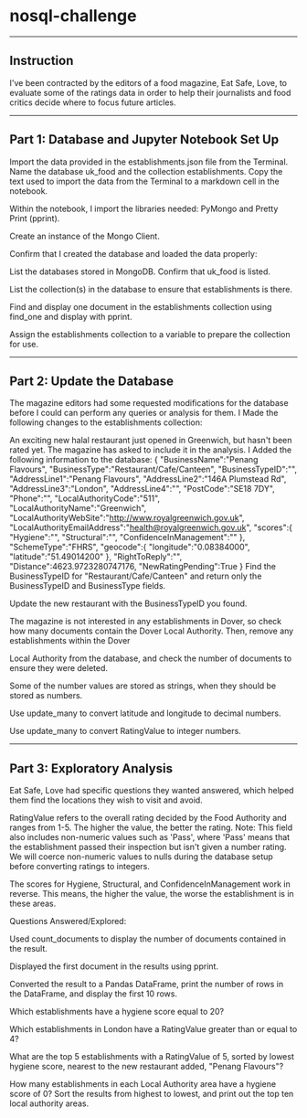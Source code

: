 # nosql-challenge

-----------------------------------------------------------------------------------------------
Instruction
-----------------------------------------------------------------------------------------------

  I've been contracted by the editors of a food magazine, Eat Safe, Love, to evaluate some of the ratings data in order to help their journalists and food critics decide where to focus future articles.

-----------------------------------------------------------------------------------------------
Part 1: Database and Jupyter Notebook Set Up
-----------------------------------------------------------------------------------------------

  Import the data provided in the establishments.json file from the Terminal. Name the database uk_food and the collection establishments. Copy the text used to import the data from the Terminal to a markdown cell in the notebook.

Within the notebook, I import the libraries needed: PyMongo and Pretty Print (pprint).

Create an instance of the Mongo Client.

Confirm that I created the database and loaded the data properly:

List the databases stored in MongoDB. Confirm that uk_food is listed.

List the collection(s) in the database to ensure that establishments is there.

Find and display one document in the establishments collection using find_one and display with pprint.

Assign the establishments collection to a variable to prepare the collection for use.


-----------------------------------------------------------------------------------------------
Part 2: Update the Database
-----------------------------------------------------------------------------------------------

The magazine editors had some requested modifications for the database before I could can perform any queries or analysis for them. I Made the following changes to the establishments collection:

An exciting new halal restaurant just opened in Greenwich, but hasn't been rated yet. The magazine has asked to include it in the analysis. I Added the following information to the database:
{
    "BusinessName":"Penang Flavours",
    "BusinessType":"Restaurant/Cafe/Canteen",
    "BusinessTypeID":"",
    "AddressLine1":"Penang Flavours",
    "AddressLine2":"146A Plumstead Rd",
    "AddressLine3":"London",
    "AddressLine4":"",
    "PostCode":"SE18 7DY",
    "Phone":"",
    "LocalAuthorityCode":"511",
    "LocalAuthorityName":"Greenwich",
    "LocalAuthorityWebSite":"http://www.royalgreenwich.gov.uk",
    "LocalAuthorityEmailAddress":"health@royalgreenwich.gov.uk",
    "scores":{
        "Hygiene":"",
        "Structural":"",
        "ConfidenceInManagement":""
    },
    "SchemeType":"FHRS",
    "geocode":{
        "longitude":"0.08384000",
        "latitude":"51.49014200"
    },
    "RightToReply":"",
    "Distance":4623.9723280747176,
    "NewRatingPending":True
}
Find the BusinessTypeID for "Restaurant/Cafe/Canteen" and return only the BusinessTypeID and BusinessType fields.

Update the new restaurant with the BusinessTypeID you found.

The magazine is not interested in any establishments in Dover, so check how many documents contain the Dover Local Authority. Then, remove any establishments within the Dover 

Local Authority from the database, and check the number of documents to ensure they were deleted.

Some of the number values are stored as strings, when they should be stored as numbers.

Use update_many to convert latitude and longitude to decimal numbers.

Use update_many to convert RatingValue to integer numbers.

-----------------------------------------------------------------------------------------------
Part 3: Exploratory Analysis
-----------------------------------------------------------------------------------------------

Eat Safe, Love had specific questions they wanted answered, which helped them find the locations they wish to visit and avoid.

RatingValue refers to the overall rating decided by the Food Authority and ranges from 1-5. The higher the value, the better the rating.
Note: This field also includes non-numeric values such as 'Pass', where 'Pass' means that the establishment passed their inspection but isn't given a number rating. We will coerce non-numeric values to nulls during the database setup before converting ratings to integers.

The scores for Hygiene, Structural, and ConfidenceInManagement work in reverse. This means, the higher the value, the worse the establishment is in these areas.

Questions Answered/Explored:

Used count_documents to display the number of documents contained in the result.

Displayed the first document in the results using pprint.

Converted the result to a Pandas DataFrame, print the number of rows in the DataFrame, and display the first 10 rows.

Which establishments have a hygiene score equal to 20?

Which establishments in London have a RatingValue greater than or equal to 4?

What are the top 5 establishments with a RatingValue of 5, sorted by lowest hygiene score, nearest to the new restaurant added, "Penang Flavours"?

How many establishments in each Local Authority area have a hygiene score of 0? Sort the results from highest to lowest, and print out the top ten local authority areas.
